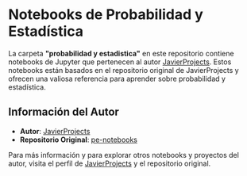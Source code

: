 # Notebooks de Probabilidad y Estadística

La carpeta **"probabilidad y estadistica"** en este repositorio contiene notebooks de Jupyter que pertenecen al autor [JavierProjects](https://github.com/JavierProjects). Estos notebooks están basados en el repositorio original de JavierProjects y ofrecen una valiosa referencia para aprender sobre probabilidad y estadística.

## Información del Autor

- **Autor**: [JavierProjects](https://github.com/JavierProjects)
- **Repositorio Original**: [pe-notebooks](https://github.com/JavierProjects/pe-notebooks?tab=readme-ov-file)

Para más información y para explorar otros notebooks y proyectos del autor, visita el perfil de [JavierProjects](https://github.com/JavierProjects) y el repositorio original.